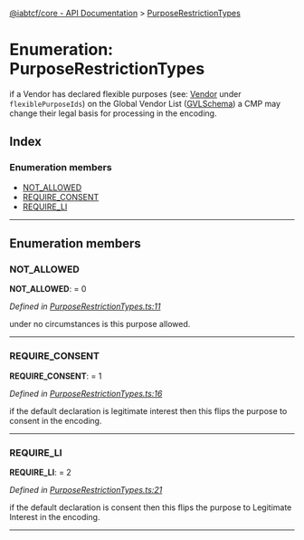 [@iabtcf/core - API Documentation](../README.md) > [PurposeRestrictionTypes](../enums/purposerestrictiontypes.md)

# Enumeration: PurposeRestrictionTypes

if a Vendor has declared flexible purposes (see: [Vendor](../interfaces/vendor.md) under `flexiblePurposeIds`) on the Global Vendor List ([GVLSchema](../interfaces/gvlschema.md)) a CMP may change their legal basis for processing in the encoding.

## Index

### Enumeration members

* [NOT_ALLOWED](purposerestrictiontypes.md#not_allowed)
* [REQUIRE_CONSENT](purposerestrictiontypes.md#require_consent)
* [REQUIRE_LI](purposerestrictiontypes.md#require_li)

---

## Enumeration members

<a id="not_allowed"></a>

###  NOT_ALLOWED

**NOT_ALLOWED**:  = 0

*Defined in [PurposeRestrictionTypes.ts:11](https://github.com/chrispaterson/iabtcf-es/blob/c30aecb/modules/core/src/PurposeRestrictionTypes.ts#L11)*

under no circumstances is this purpose allowed.

___
<a id="require_consent"></a>

###  REQUIRE_CONSENT

**REQUIRE_CONSENT**:  = 1

*Defined in [PurposeRestrictionTypes.ts:16](https://github.com/chrispaterson/iabtcf-es/blob/c30aecb/modules/core/src/PurposeRestrictionTypes.ts#L16)*

if the default declaration is legitimate interest then this flips the purpose to consent in the encoding.

___
<a id="require_li"></a>

###  REQUIRE_LI

**REQUIRE_LI**:  = 2

*Defined in [PurposeRestrictionTypes.ts:21](https://github.com/chrispaterson/iabtcf-es/blob/c30aecb/modules/core/src/PurposeRestrictionTypes.ts#L21)*

if the default declaration is consent then this flips the purpose to Legitimate Interest in the encoding.

___

